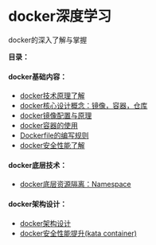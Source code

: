 # docker深度学习
docker的深入了解与掌握

**目录：**

#### docker基础内容：

- [docker技术原理了解](1.Docker技术原理.md)
- [docker核心设计概念：镜像，容器，仓库](2.Docker容器、镜像、仓库.md)
- [docker镜像配置与原理](3.Docker镜像配置与原理.md)
- [docker容器的使用](4.Docker容器的使用.md)
- [Dockerfile的编写规则](5.Dockerfile的编写规则.md)
- [docker安全性能了解](7.Docker安全性能了解.md)

#### **docker底层技术：**

- [docker底层资源隔离：Namespace](9.Docker底层资源隔离namespace.md)

#### docker架构设计：

- [docker架构设计](6.Docker架构设计.md)
- [docker安全性能提升(kata container)](8.Docker安全性能提升.md)

